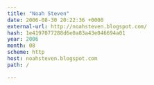 ```yaml
---
title: "Noah Steven"
date: 2006-08-30 20:22:36 +0000
external-url: http://noahsteven.blogspot.com/
hash: 1e4197077288d6e0a83a43e046694a01
year: 2006
month: 08
scheme: http
host: noahsteven.blogspot.com
path: /

---
```



